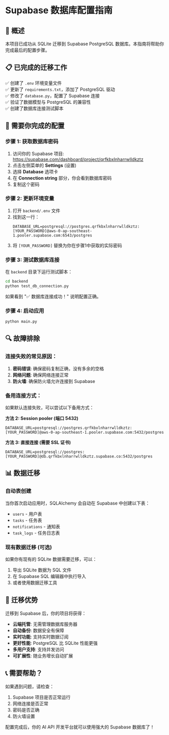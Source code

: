 # Supabase 数据库配置指南

## 🎯 概述

本项目已成功从 SQLite 迁移到 Supabase PostgreSQL 数据库。本指南将帮助你完成最后的配置步骤。

## 📋 已完成的迁移工作

✅ 创建了 `.env` 环境变量文件  
✅ 更新了 `requirements.txt`，添加了 PostgreSQL 驱动  
✅ 修改了 `database.py`，配置了 Supabase 连接  
✅ 验证了数据模型与 PostgreSQL 的兼容性  
✅ 创建了数据库连接测试脚本  

## 🔧 需要你完成的配置

### 步骤 1: 获取数据库密码

1. 访问你的 Supabase 项目: https://supabase.com/dashboard/project/qrfkbxlnharrwlldkztz
2. 点击左侧菜单的 **Settings** (设置)
3. 选择 **Database** 选项卡
4. 在 **Connection string** 部分，你会看到数据库密码
5. 复制这个密码

### 步骤 2: 更新环境变量

1. 打开 `backend/.env` 文件
2. 找到这一行：
   ```
   DATABASE_URL=postgresql://postgres.qrfkbxlnharrwlldkztz:[YOUR_PASSWORD]@aws-0-ap-southeast-1.pooler.supabase.com:6543/postgres
   ```
3. 将 `[YOUR_PASSWORD]` 替换为你在步骤1中获取的实际密码

### 步骤 3: 测试数据库连接

在 `backend` 目录下运行测试脚本：

```bash
cd backend
python test_db_connection.py
```

如果看到 "✅ 数据库连接成功！" 说明配置正确。

### 步骤 4: 启动应用

```bash
python main.py
```

## 🔍 故障排除

### 连接失败的常见原因：

1. **密码错误**: 确保密码复制正确，没有多余的空格
2. **网络问题**: 确保网络连接正常
3. **防火墙**: 确保防火墙允许连接到 Supabase

### 备用连接方式：

如果默认连接失败，可以尝试以下备用方式：

**方法 2: Session pooler (端口 5432)**
```
DATABASE_URL=postgresql://postgres.qrfkbxlnharrwlldkztz:[YOUR_PASSWORD]@aws-0-ap-southeast-1.pooler.supabase.com:5432/postgres
```

**方法 3: 直接连接 (需要 SSL 证书)**
```
DATABASE_URL=postgresql://postgres:[YOUR_PASSWORD]@db.qrfkbxlnharrwlldkztz.supabase.co:5432/postgres
```

## 📊 数据迁移

### 自动表创建

当你首次启动应用时，SQLAlchemy 会自动在 Supabase 中创建以下表：

- `users` - 用户表
- `tasks` - 任务表  
- `notifications` - 通知表
- `task_logs` - 任务日志表

### 现有数据迁移 (可选)

如果你有现有的 SQLite 数据需要迁移，可以：

1. 导出 SQLite 数据为 SQL 文件
2. 在 Supabase SQL 编辑器中执行导入
3. 或者使用数据迁移工具

## 🎉 迁移优势

迁移到 Supabase 后，你的项目将获得：

- **云端托管**: 无需管理数据库服务器
- **自动备份**: 数据安全有保障
- **实时功能**: 支持实时数据订阅
- **更好性能**: PostgreSQL 比 SQLite 性能更强
- **多用户支持**: 支持并发访问
- **可扩展性**: 随业务增长自动扩展

## 📞 需要帮助？

如果遇到问题，请检查：

1. Supabase 项目是否正常运行
2. 网络连接是否正常
3. 密码是否正确
4. 防火墙设置

配置完成后，你的 AI API 开发平台就可以使用强大的 Supabase 数据库了！